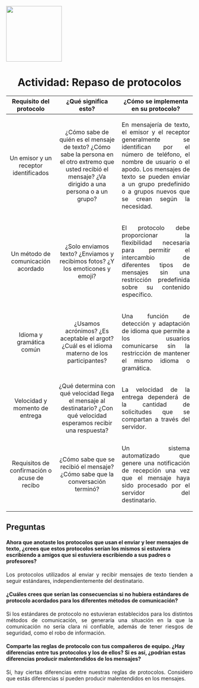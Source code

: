 <p align="left">
  <img src="https://semanadelcannabis.cayetano.edu.pe/assets/img/logo-upch.png" width="150">
  <h1 align="center">Actividad: Repaso de protocolos</h1>
</p>

|Requisito del protocolo|¿Qué significa esto?|¿Cómo se implementa en su protocolo?|
| :------------: | :------------: | :------------: |
| Un emisor y un receptor identificados | ¿Cómo sabe de quién es el mensaje de texto? ¿Cómo sabe la persona en el otro extremo que usted recibió el mensaje? ¿Va dirigido a una persona o a un grupo? | <p align="justify">En mensajería de texto, el emisor y el receptor generalmente se identifican por el número de teléfono, el nombre de usuario o el apodo. Los mensajes de texto se pueden enviar a un grupo predefinido o a grupos nuevos que se crean según la necesidad.</p> |
| Un método de comunicación acordado | ¿Solo enviamos texto? ¿Enviamos y recibimos fotos? ¿Y los emoticones y emoji? | <p align="justify">El protocolo debe proporcionar la flexibilidad necesaria para permitir el intercambio de diferentes tipos de mensajes sin una restricción predefinida sobre su contenido específico.</p> |
| Idioma y gramática común | ¿Usamos acrónimos? ¿Es aceptable el argot? ¿Cuál es el idioma materno de los participantes? | <p align="justify">Una función de detección y adaptación de idioma que permite a los usuarios comunicarse sin la restricción de mantener el mismo idioma o gramática.</p>  |
| Velocidad y momento de entrega | ¿Qué determina con qué velocidad llega el mensaje al destinatario? ¿Con qué velocidad esperamos recibir una respuesta? | <p align="justify">La velocidad de la entrega dependerá de la cantidad de solicitudes que se compartan a través del servidor.</p> |
| Requisitos de confirmación o acuse de recibo | ¿Cómo sabe que se recibió el mensaje? ¿Cómo sabe que la conversación terminó? | <p align="justify">Un sistema automatizado que genere una notificación de recepción una vez que el mensaje haya sido procesado por el servidor del destinatario.</p> |

## Preguntas
#### Ahora que anotaste los protocolos que usan el enviar y leer mensajes de texto, ¿crees que estos protocolos serían los mismos si estuviera escribiendo a amigos que si estuviera escribiendo a sus padres o profesores?
<p align="justify">
Los protocolos utilizados al enviar y recibir mensajes de texto tienden a seguir estándares, independientemente del destinatario.</p>

#### ¿Cuáles crees que serían las consecuencias si no hubiera estándares de protocolo acordados para los diferentes métodos de comunicación?
<p align="justify">
Si los estándares de protocolo no estuvieran establecidos para los distintos métodos de comunicación, se generaría una situación en la que la comunicación no sería clara ni confiable, además de tener riesgos de seguridad, como el robo de información.</p>

#### Comparte las reglas de protocolo con tus compañeros de equipo. ¿Hay diferencias entre tus protocolos y los de ellos? Si es así, ¿podrían estas diferencias producir malentendidos de los mensajes?
<p align="justify">
Sí, hay ciertas diferencias entre nuestras reglas de protocolos. Considero que estás diferencias sí pueden producir malentendidos en los mensajes.</p>
